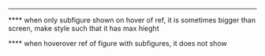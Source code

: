 

****
**** when only subfigure shown on hover of ref, it is sometimes bigger than screen, make style such that it has max hieght

**** when hoverover ref of figure with subfigures, it does not show